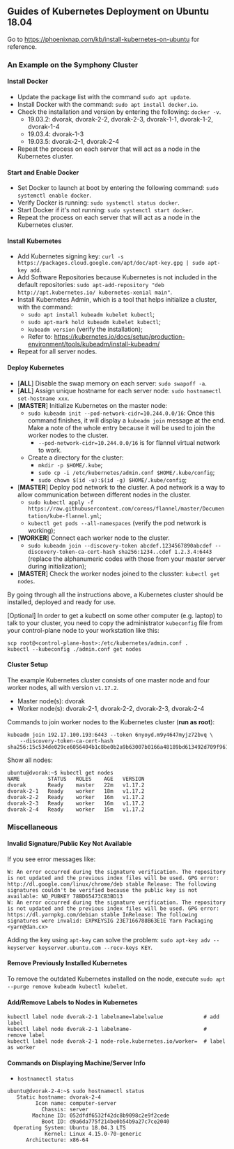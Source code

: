 ## Guides of Kubernetes Deployment on Ubuntu 18.04

Go to https://phoenixnap.com/kb/install-kubernetes-on-ubuntu for reference.

### An Example on the Symphony Cluster

#### Install Docker

- Update the package list with the command `sudo apt update`.
- Install Docker with the command: `sudo apt install docker.io`.
- Check the installation and version by entering the following: `docker -v`.
    - 19.03.2: dvorak, dvorak-2-2, dvorak-2-3, dvorak-1-1, dvorak-1-2, dvorak-1-4
    - 19.03.4: dvorak-1-3
    - 19.03.5: dvorak-2-1, dvorak-2-4
- Repeat the process on each server that will act as a node in the Kubernetes cluster.

#### Start and Enable Docker

- Set Docker to launch at boot by entering the following command: `sudo systemctl enable docker`.
- Verify Docker is running: `sudo systemctl status docker`.
- Start Docker if it's not running: `sudo systemctl start docker`.
- Repeat the process on each server that will act as a node in the Kubernetes cluster.

#### Install Kubernetes

- Add Kubernetes signing key: `curl -s https://packages.cloud.google.com/apt/doc/apt-key.gpg | sudo apt-key add`.
- Add Software Repositories because Kubernetes is not included in the default repositories: `sudo apt-add-repository "deb http://apt.kubernetes.io/ kubernetes-xenial main"`.
- Install Kubernetes Admin, which is a tool that helps initialize a cluster, with the command:
    - `sudo apt install kubeadm kubelet kubectl`;
    - `sudo apt-mark hold kubeadm kubelet kubectl`;
    - `kubeadm version` (verify the installation);
    - Refer to: https://kubernetes.io/docs/setup/production-environment/tools/kubeadm/install-kubeadm/
- Repeat for all server nodes.

#### Deploy Kubernetes

- [**ALL**] Disable the swap memory on each server: `sudo swapoff -a`.
- [**ALL**] Assign unique hostname for each server node: `sudo hostnamectl set-hostname xxx`.
- [**MASTER**] Initialize Kubernetes on the master node: 
    - `sudo kubeadm init --pod-network-cidr=10.244.0.0/16`: Once this command finishes, it will display a `kubeadm join` message at the end. Make a note of the whole entry because it will be used to join the worker nodes to the cluster.
        - `--pod-network-cidr=10.244.0.0/16` is for flannel virtual network to work.
    - Create a directory for the cluster:
        - `mkdir -p $HOME/.kube`;
        - `sudo cp -i /etc/kubernetes/admin.conf $HOME/.kube/config`;
        - `sudo chown $(id -u):$(id -g) $HOME/.kube/config`;
- [**MASTER**] Deploy pod network to the cluster. A pod network is a way to allow communication between different nodes in the cluster.
    - `sudo kubectl apply -f https://raw.githubusercontent.com/coreos/flannel/master/Documentation/kube-flannel.yml`;
    - `kubectl get pods --all-namespaces` (verify the pod network is working);
- [**WORKER**] Connect each worker node to the cluster.
    - `sudo kubeadm join --discovery-token abcdef.1234567890abcdef --discovery-token-ca-cert-hash sha256:1234..cdef 1.2.3.4:6443` (replace the alphanumeric codes with those from your master server during initialization);
- [**MASTER**] Check the worker nodes joined to the clusster: `kubectl get nodes`.

By going through all the instructions above, a Kubernetes cluster should be installed, deployed and ready for use.

[Optional] In order to get a kubectl on some other computer (e.g. laptop) to talk to your cluster, you need to copy the administrator `kubeconfig` file from your control-plane node to your workstation like this:

```
scp root@<control-plane-host>:/etc/kubernetes/admin.conf .
kubectl --kubeconfig ./admin.conf get nodes
```

#### Cluster Setup

The example Kubernetes cluster consists of one master node and four worker nodes, all with version `v1.17.2`.

- Master node(s): dvorak
- Worker node(s): dvorak-2-1, dvorak-2-2, dvorak-2-3, dvorak-2-4

Commands to join worker nodes to the Kubernetes cluster (**run as root**):

```
kubeadm join 192.17.100.193:6443 --token 6nyoyd.m9y4647myjz72bvq \
    --discovery-token-ca-cert-hash sha256:15c534de029ce6056404b1c8be0b2a9b63007b0166a48189bd613492d709f961
```

Show all nodes:

```
ubuntu@dvorak:~$ kubectl get nodes
NAME         STATUS   ROLES    AGE   VERSION
dvorak       Ready    master   22m   v1.17.2
dvorak-2-1   Ready    worker   18m   v1.17.2
dvorak-2-2   Ready    worker   16m   v1.17.2
dvorak-2-3   Ready    worker   16m   v1.17.2
dvorak-2-4   Ready    worker   15m   v1.17.2
```

### Miscellaneous

#### Invalid Signature/Public Key Not Available

If you see error messages like:

```
W: An error occurred during the signature verification. The repository is not updated and the previous index files will be used. GPG error: http://dl.google.com/linux/chrome/deb stable Release: The following signatures couldn't be verified because the public key is not available: NO_PUBKEY 78BD65473CB3BD13
W: An error occurred during the signature verification. The repository is not updated and the previous index files will be used. GPG error: https://dl.yarnpkg.com/debian stable InRelease: The following signatures were invalid: EXPKEYSIG 23E7166788B63E1E Yarn Packaging <yarn@dan.cx>
```

Adding the key using `apt-key` can solve the problem: `sudo apt-key adv --keyserver keyserver.ubuntu.com --recv-keys KEY`.

#### Remove Previously Installed Kubernetes

To remove the outdated Kubernetes installed on the node, execute `sudo apt --purge remove kubeadm kubectl kubelet`.

#### Add/Remove Labels to Nodes in Kubernetes

```
kubectl label node dvorak-2-1 labelname=labelvalue             # add label
kubectl label node dvorak-2-1 labelname-                       # remove label
kubectl label node dvorak-2-1 node-role.kubernetes.io/worker=  # label as worker
```

#### Commands on Displaying Machine/Server Info

- `hostnamectl status`

```
ubuntu@dvorak-2-4:~$ sudo hostnamectl status
   Static hostname: dvorak-2-4
         Icon name: computer-server
           Chassis: server
        Machine ID: 052dfdf6532f42dc8b9098c2e9f2cede
           Boot ID: d9a6da775f214be0b54b9a27c7ce2040
  Operating System: Ubuntu 18.04.3 LTS
            Kernel: Linux 4.15.0-70-generic
      Architecture: x86-64
```
